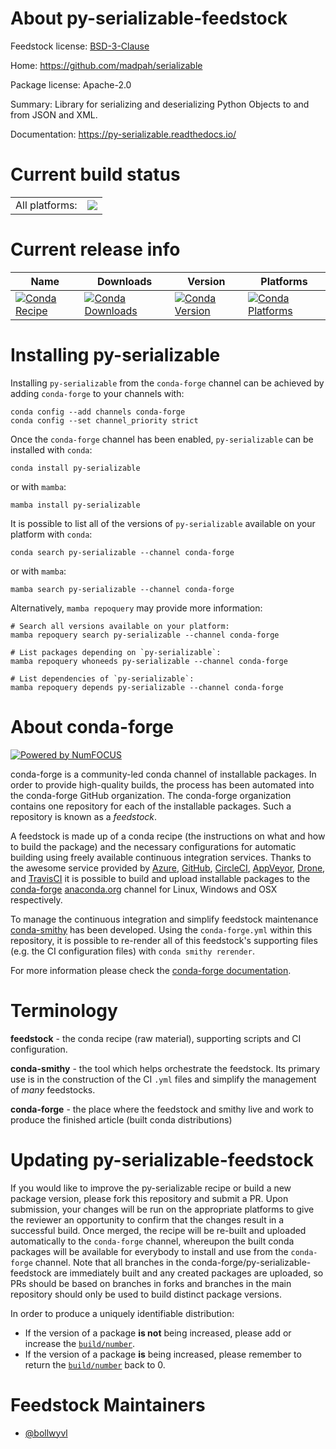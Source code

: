 About py-serializable-feedstock
===============================

Feedstock license: [BSD-3-Clause](https://github.com/conda-forge/py-serializable-feedstock/blob/main/LICENSE.txt)

Home: https://github.com/madpah/serializable

Package license: Apache-2.0

Summary: Library for serializing and deserializing Python Objects to and from JSON and XML.

Documentation: https://py-serializable.readthedocs.io/

Current build status
====================


<table><tr><td>All platforms:</td>
    <td>
      <a href="https://dev.azure.com/conda-forge/feedstock-builds/_build/latest?definitionId=18915&branchName=main">
        <img src="https://dev.azure.com/conda-forge/feedstock-builds/_apis/build/status/py-serializable-feedstock?branchName=main">
      </a>
    </td>
  </tr>
</table>

Current release info
====================

| Name | Downloads | Version | Platforms |
| --- | --- | --- | --- |
| [![Conda Recipe](https://img.shields.io/badge/recipe-py--serializable-green.svg)](https://anaconda.org/conda-forge/py-serializable) | [![Conda Downloads](https://img.shields.io/conda/dn/conda-forge/py-serializable.svg)](https://anaconda.org/conda-forge/py-serializable) | [![Conda Version](https://img.shields.io/conda/vn/conda-forge/py-serializable.svg)](https://anaconda.org/conda-forge/py-serializable) | [![Conda Platforms](https://img.shields.io/conda/pn/conda-forge/py-serializable.svg)](https://anaconda.org/conda-forge/py-serializable) |

Installing py-serializable
==========================

Installing `py-serializable` from the `conda-forge` channel can be achieved by adding `conda-forge` to your channels with:

```
conda config --add channels conda-forge
conda config --set channel_priority strict
```

Once the `conda-forge` channel has been enabled, `py-serializable` can be installed with `conda`:

```
conda install py-serializable
```

or with `mamba`:

```
mamba install py-serializable
```

It is possible to list all of the versions of `py-serializable` available on your platform with `conda`:

```
conda search py-serializable --channel conda-forge
```

or with `mamba`:

```
mamba search py-serializable --channel conda-forge
```

Alternatively, `mamba repoquery` may provide more information:

```
# Search all versions available on your platform:
mamba repoquery search py-serializable --channel conda-forge

# List packages depending on `py-serializable`:
mamba repoquery whoneeds py-serializable --channel conda-forge

# List dependencies of `py-serializable`:
mamba repoquery depends py-serializable --channel conda-forge
```


About conda-forge
=================

[![Powered by
NumFOCUS](https://img.shields.io/badge/powered%20by-NumFOCUS-orange.svg?style=flat&colorA=E1523D&colorB=007D8A)](https://numfocus.org)

conda-forge is a community-led conda channel of installable packages.
In order to provide high-quality builds, the process has been automated into the
conda-forge GitHub organization. The conda-forge organization contains one repository
for each of the installable packages. Such a repository is known as a *feedstock*.

A feedstock is made up of a conda recipe (the instructions on what and how to build
the package) and the necessary configurations for automatic building using freely
available continuous integration services. Thanks to the awesome service provided by
[Azure](https://azure.microsoft.com/en-us/services/devops/), [GitHub](https://github.com/),
[CircleCI](https://circleci.com/), [AppVeyor](https://www.appveyor.com/),
[Drone](https://cloud.drone.io/welcome), and [TravisCI](https://travis-ci.com/)
it is possible to build and upload installable packages to the
[conda-forge](https://anaconda.org/conda-forge) [anaconda.org](https://anaconda.org/)
channel for Linux, Windows and OSX respectively.

To manage the continuous integration and simplify feedstock maintenance
[conda-smithy](https://github.com/conda-forge/conda-smithy) has been developed.
Using the ``conda-forge.yml`` within this repository, it is possible to re-render all of
this feedstock's supporting files (e.g. the CI configuration files) with ``conda smithy rerender``.

For more information please check the [conda-forge documentation](https://conda-forge.org/docs/).

Terminology
===========

**feedstock** - the conda recipe (raw material), supporting scripts and CI configuration.

**conda-smithy** - the tool which helps orchestrate the feedstock.
                   Its primary use is in the construction of the CI ``.yml`` files
                   and simplify the management of *many* feedstocks.

**conda-forge** - the place where the feedstock and smithy live and work to
                  produce the finished article (built conda distributions)


Updating py-serializable-feedstock
==================================

If you would like to improve the py-serializable recipe or build a new
package version, please fork this repository and submit a PR. Upon submission,
your changes will be run on the appropriate platforms to give the reviewer an
opportunity to confirm that the changes result in a successful build. Once
merged, the recipe will be re-built and uploaded automatically to the
`conda-forge` channel, whereupon the built conda packages will be available for
everybody to install and use from the `conda-forge` channel.
Note that all branches in the conda-forge/py-serializable-feedstock are
immediately built and any created packages are uploaded, so PRs should be based
on branches in forks and branches in the main repository should only be used to
build distinct package versions.

In order to produce a uniquely identifiable distribution:
 * If the version of a package **is not** being increased, please add or increase
   the [``build/number``](https://docs.conda.io/projects/conda-build/en/latest/resources/define-metadata.html#build-number-and-string).
 * If the version of a package **is** being increased, please remember to return
   the [``build/number``](https://docs.conda.io/projects/conda-build/en/latest/resources/define-metadata.html#build-number-and-string)
   back to 0.

Feedstock Maintainers
=====================

* [@bollwyvl](https://github.com/bollwyvl/)


<!-- dummy commit to enable rerendering -->

